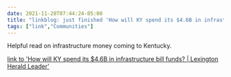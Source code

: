 ```yaml
---
date: 2021-11-28T07:44:24-05:00
title: "linkblog: just finished 'How will KY spend its $4.6B in infrastructure bill funds? | Lexington Herald Leader'"
tags: ["link","Communities"]
---
```

Helpful read on infrastructure money coming to Kentucky.
 
[link to 'How will KY spend its $4.6B in infrastructure bill funds? | Lexington Herald Leader'](https://www.kentucky.com/news/politics-government/article256083017.html)
